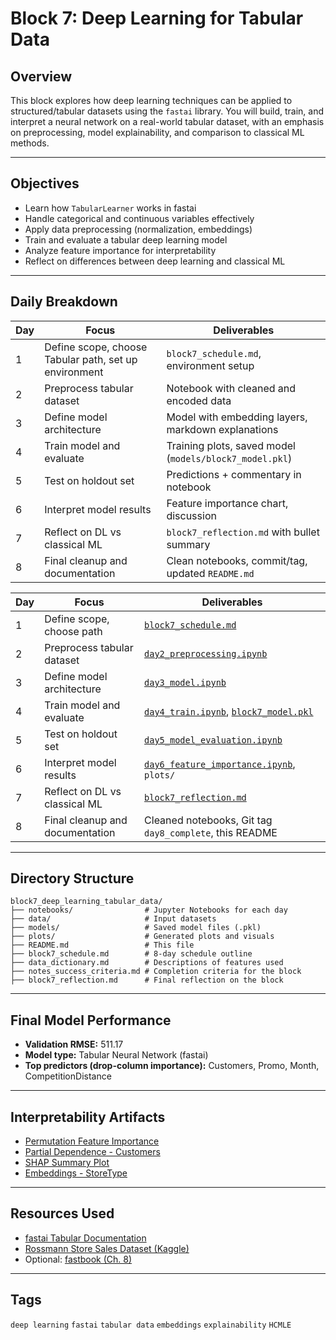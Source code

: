 


# Block 7: Deep Learning for Tabular Data

## Overview
This block explores how deep learning techniques can be applied to structured/tabular datasets using the `fastai` library. You will build, train, and interpret a neural network on a real-world tabular dataset, with an emphasis on preprocessing, model explainability, and comparison to classical ML methods.

---

## Objectives
- Learn how `TabularLearner` works in fastai
- Handle categorical and continuous variables effectively
- Apply data preprocessing (normalization, embeddings)
- Train and evaluate a tabular deep learning model
- Analyze feature importance for interpretability
- Reflect on differences between deep learning and classical ML

---

## Daily Breakdown

| Day | Focus                                               | Deliverables                                               |
|-----|------------------------------------------------------|------------------------------------------------------------|
| 1   | Define scope, choose Tabular path, set up environment| `block7_schedule.md`, environment setup                    |
| 2   | Preprocess tabular dataset                          | Notebook with cleaned and encoded data                     |
| 3   | Define model architecture                           | Model with embedding layers, markdown explanations         |
| 4   | Train model and evaluate                            | Training plots, saved model (`models/block7_model.pkl`)    |
| 5   | Test on holdout set                                 | Predictions + commentary in notebook                       |
| 6   | Interpret model results                             | Feature importance chart, discussion                       |
| 7   | Reflect on DL vs classical ML                       | `block7_reflection.md` with bullet summary                 |
| 8   | Final cleanup and documentation                     | Clean notebooks, commit/tag, updated `README.md`           |

| Day | Focus                               | Deliverables                                               |
|-----|--------------------------------------|------------------------------------------------------------|
| 1   | Define scope, choose path            | [`block7_schedule.md`](./block7_schedule.md)               |
| 2   | Preprocess tabular dataset          | [`day2_preprocessing.ipynb`](./notebooks/day2_preprocessing.ipynb) |
| 3   | Define model architecture           | [`day3_model.ipynb`](./notebooks/day3_model.ipynb)         |
| 4   | Train model and evaluate            | [`day4_train.ipynb`](./notebooks/day4_train.ipynb), [`block7_model.pkl`](./models/block7_model.pkl) |
| 5   | Test on holdout set                 | [`day5_model_evaluation.ipynb`](./notebooks/day5_model_evaluation.ipynb) |
| 6   | Interpret model results             | [`day6_feature_importance.ipynb`](./notebooks/day6_feature_importance.ipynb), `plots/` |
| 7   | Reflect on DL vs classical ML       | [`block7_reflection.md`](./block7_reflection.md)           |
| 8   | Final cleanup and documentation     | Cleaned notebooks, Git tag `day8_complete`, this README    |

---

## Directory Structure

```
block7_deep_learning_tabular_data/
├── notebooks/                # Jupyter Notebooks for each day
├── data/                     # Input datasets
├── models/                   # Saved model files (.pkl)
├── plots/                    # Generated plots and visuals
├── README.md                 # This file
├── block7_schedule.md        # 8-day schedule outline
├── data_dictionary.md        # Descriptions of features used
├── notes_success_criteria.md # Completion criteria for the block
├── block7_reflection.md      # Final reflection on the block
```

---

## Final Model Performance

- **Validation RMSE:** 511.17
- **Model type:** Tabular Neural Network (fastai)
- **Top predictors (drop-column importance):** Customers, Promo, Month, CompetitionDistance

---

## Interpretability Artifacts

- [Permutation Feature Importance](./plots/permutation_feature_importance.png)
- [Partial Dependence - Customers](./plots/pdp_customers.png)
- [SHAP Summary Plot](./plots/shap_tree_summary.png)
- [Embeddings - StoreType](./plots/embedding_storetype.png)

---

## Resources Used

- [fastai Tabular Documentation](https://docs.fast.ai/tabular.core.html)
- [Rossmann Store Sales Dataset (Kaggle)](https://www.kaggle.com/competitions/rossmann-store-sales)
- Optional: [fastbook (Ch. 8)](https://github.com/fastai/fastbook/blob/master/08_collab.ipynb)

---

## Tags
`deep learning` `fastai` `tabular data` `embeddings` `explainability` `HCMLE`